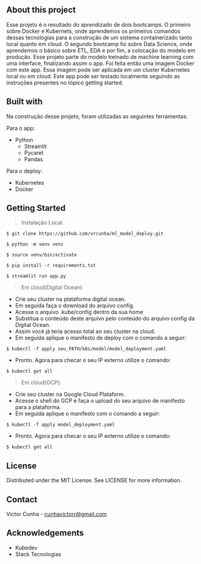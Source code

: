 ## About this project

Esse projeto é o resultado do aprendizado de dois bootcamps. O primeiro sobre Docker e Kubernets, onde aprendemos os primeiros comandos dessas tecnologias para a construção de um sistema containerizado tanto local quanto em cloud. O segundo bootcamp foi sobre Data Science, onde aprendemos o básico sobre ETL, EDA e por fim, a colocação do modelo em produção.
Esse projeto parte do modelo treinado de machine learning com uma interface, finalizando assim o app. Foi feita então uma imagem Docker com este app. Essa imagem pode ser aplicada em um cluster Kubernetes local ou em cloud.
Este app pode ser testado localmente seguindo as instruções presentes no tópico getting started.

## Built with
Na construção desse projeto, foram utilizadas as seguintes ferramentas:

Para o app:
  + Python
    + Streamlit
    + Pycaret
    + Pandas

Para o deploy:
   + Kubernetes
   + Docker

## Getting Started

> Instalação Local:

`$ git clone https://github.com/vrcunha/ml_model_deploy.git`


`$ python -m venv venv`


`$ source venv/bin/activate`


`$ pip install -r requirements.txt`


`$ streamlit run app.py`


> Em cloud(Digital Ocean):

- Crie seu cluster na plataforma digital ocean.
- Em seguida faça o download do arquivo config. 
- Acesse o arquivo .kube/config dentro da sua home
- Substitua o conteúdo deste arquivo pelo conteúdo do arquivo config da Digital Ocean.
- Assim você já teria acesso total ao seu cluster na cloud.
- Em seguida aplique o manifesto de deploy com o comando a seguir:

`$ kubectl -f apply seu_PATH/k8s/model/model_deployment.yaml`

- Pronto. Agora para checar o seu IP externo utilize o comando:

`$ kubectl get all`

> Em cloud(GCP):

- Crie seu cluster na Google Cloud Plataform.
- Acesse o shell do GCP e faça o upload do seu arquivo de manifesto para a plataforma.
- Em seguida aplique o manifesto com o comando a seguir:

`$ kubectl -f apply model_deployment.yaml`

- Pronto. Agora para checar o seu IP externo utilize o comando:

`$ kubectl get all`

## License

Distributed under the MIT License. See LICENSE for more information.

## Contact

Victor Cunha - cunhavictorr@gmail.com

## Acknowledgements

- Kubedev
- Stack Tecnologias

